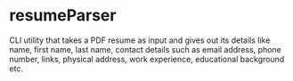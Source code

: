 # resumeParser
CLI utility that takes a PDF resume as input and gives out its details like name, first name, last name, contact details such as email address, phone number, links, physical address, work experience, educational background etc.

